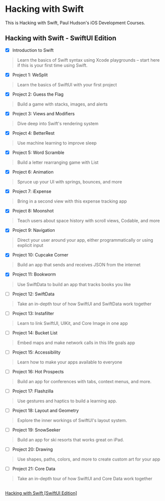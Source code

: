 # Hacking with Swift
This is Hacking with Swift, Paul Hudson's iOS Development Courses.

## Hacking with Swift - SwiftUI Edition

- [x] Introduction to Swift
> Learn the basics of Swift syntax using Xcode playgrounds – start here if this is your first time using Swift.

- [x] Project 1: WeSplit
> Learn the basics of SwiftUI with your first project

- [x] Project 2: Guess the Flag
> Build a game with stacks, images, and alerts

- [x] Project 3: Views and Modifiers
> Dive deep into Swift's rendering system

- [x] Project 4: BetterRest
> Use machine learning to improve sleep

- [x] Project 5: Word Scramble
> Build a letter rearranging game with List

- [x] Project 6: Animation
> Spruce up your UI with springs, bounces, and more

- [x] Project 7: iExpense
> Bring in a second view with this expense tracking app

- [x] Project 8: Moonshot
> Teach users about space history with scroll views, Codable, and more

- [x] Project 9: Navigation
> Direct your user around your app, either programmatically or using explicit input

- [x] Project 10: Cupcake Corner
> Build an app that sends and receives JSON from the internet

- [x] Project 11: Bookworm
> Use SwiftData to build an app that tracks books you like

- [ ] Project 12: SwiftData
> Take an in-depth tour of how SwiftUI and SwiftData work together

- [ ] Project 13: Instafilter
> Learn to link SwiftUI, UIKit, and Core Image in one app

- [ ] Project 14: Bucket List
> Embed maps and make network calls in this life goals app

- [ ] Project 15: Accessibility
> Learn how to make your apps available to everyone

- [ ] Project 16: Hot Prospects
> Build an app for conferences with tabs, context menus, and more.

- [ ] Project 17: Flashzilla
> Use gestures and haptics to build a learning app.

- [ ] Project 18: Layout and Geometry
> Explore the inner workings of SwiftUI's layout system.

- [ ] Project 19: SnowSeeker
> Build an app for ski resorts that works great on iPad.

- [ ] Project 20: Drawing
> Use shapes, paths, colors, and more to create custom art for your app

- [ ] Project 21: Core Data
> Take an in-depth tour of how SwiftUI and Core Data work together

##
[Hacking with Swift [SwiftUI Edition]](https://www.hackingwithswift.com/books/ios-swiftui)
